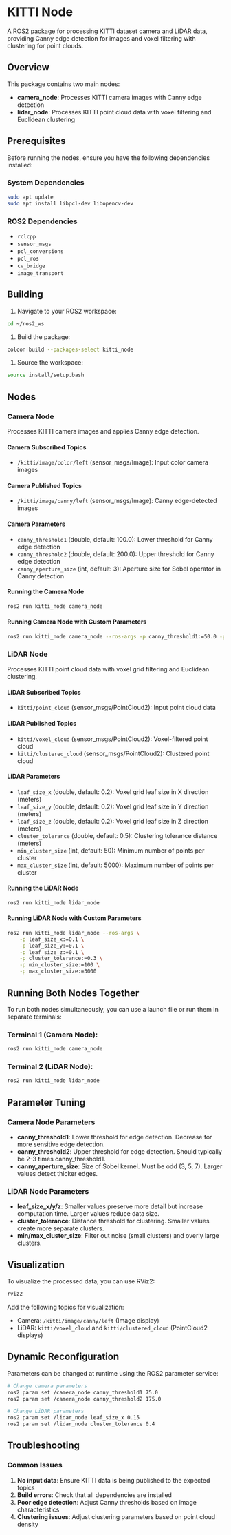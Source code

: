 # KITTI Node

A ROS2 package for processing KITTI dataset camera and LiDAR data, providing Canny edge detection for images and voxel filtering with clustering for point clouds.

## Overview

This package contains two main nodes:

- **camera_node**: Processes KITTI camera images with Canny edge detection
- **lidar_node**: Processes KITTI point cloud data with voxel filtering and Euclidean clustering

## Prerequisites

Before running the nodes, ensure you have the following dependencies installed:

### System Dependencies

```bash
sudo apt update
sudo apt install libpcl-dev libopencv-dev
```

### ROS2 Dependencies

- `rclcpp`
- `sensor_msgs`
- `pcl_conversions`
- `pcl_ros`
- `cv_bridge`
- `image_transport`

## Building

1. Navigate to your ROS2 workspace:

```bash
cd ~/ros2_ws
```

1. Build the package:

```bash
colcon build --packages-select kitti_node
```

1. Source the workspace:

```bash
source install/setup.bash
```

## Nodes

### Camera Node

Processes KITTI camera images and applies Canny edge detection.

#### Camera Subscribed Topics

- `/kitti/image/color/left` (sensor_msgs/Image): Input color camera images

#### Camera Published Topics

- `/kitti/image/canny/left` (sensor_msgs/Image): Canny edge-detected images

#### Camera Parameters

- `canny_threshold1` (double, default: 100.0): Lower threshold for Canny edge detection
- `canny_threshold2` (double, default: 200.0): Upper threshold for Canny edge detection
- `canny_aperture_size` (int, default: 3): Aperture size for Sobel operator in Canny detection

#### Running the Camera Node

```bash
ros2 run kitti_node camera_node
```

#### Running Camera Node with Custom Parameters

```bash
ros2 run kitti_node camera_node --ros-args -p canny_threshold1:=50.0 -p canny_threshold2:=150.0 -p canny_aperture_size:=5
```

### LiDAR Node

Processes KITTI point cloud data with voxel grid filtering and Euclidean clustering.

#### LiDAR Subscribed Topics

- `kitti/point_cloud` (sensor_msgs/PointCloud2): Input point cloud data

#### LiDAR Published Topics

- `kitti/voxel_cloud` (sensor_msgs/PointCloud2): Voxel-filtered point cloud
- `kitti/clustered_cloud` (sensor_msgs/PointCloud2): Clustered point cloud

#### LiDAR Parameters

- `leaf_size_x` (double, default: 0.2): Voxel grid leaf size in X direction (meters)
- `leaf_size_y` (double, default: 0.2): Voxel grid leaf size in Y direction (meters)
- `leaf_size_z` (double, default: 0.2): Voxel grid leaf size in Z direction (meters)
- `cluster_tolerance` (double, default: 0.5): Clustering tolerance distance (meters)
- `min_cluster_size` (int, default: 50): Minimum number of points per cluster
- `max_cluster_size` (int, default: 5000): Maximum number of points per cluster

#### Running the LiDAR Node

```bash
ros2 run kitti_node lidar_node
```

#### Running LiDAR Node with Custom Parameters

```bash
ros2 run kitti_node lidar_node --ros-args \
    -p leaf_size_x:=0.1 \
    -p leaf_size_y:=0.1 \
    -p leaf_size_z:=0.1 \
    -p cluster_tolerance:=0.3 \
    -p min_cluster_size:=100 \
    -p max_cluster_size:=3000
```

## Running Both Nodes Together

To run both nodes simultaneously, you can use a launch file or run them in separate terminals:

### Terminal 1 (Camera Node):

```bash
ros2 run kitti_node camera_node
```

### Terminal 2 (LiDAR Node):

```bash
ros2 run kitti_node lidar_node
```

## Parameter Tuning

### Camera Node Parameters

- **canny_threshold1**: Lower threshold for edge detection. Decrease for more sensitive edge detection.
- **canny_threshold2**: Upper threshold for edge detection. Should typically be 2-3 times canny_threshold1.
- **canny_aperture_size**: Size of Sobel kernel. Must be odd (3, 5, 7). Larger values detect thicker edges.

### LiDAR Node Parameters

- **leaf_size_x/y/z**: Smaller values preserve more detail but increase computation time. Larger values reduce data size.
- **cluster_tolerance**: Distance threshold for clustering. Smaller values create more separate clusters.
- **min/max_cluster_size**: Filter out noise (small clusters) and overly large clusters.

## Visualization

To visualize the processed data, you can use RViz2:

```bash
rviz2
```

Add the following topics for visualization:

- Camera: `/kitti/image/canny/left` (Image display)
- LiDAR: `kitti/voxel_cloud` and `kitti/clustered_cloud` (PointCloud2 displays)

## Dynamic Reconfiguration

Parameters can be changed at runtime using the ROS2 parameter service:

```bash
# Change camera parameters
ros2 param set /camera_node canny_threshold1 75.0
ros2 param set /camera_node canny_threshold2 175.0

# Change LiDAR parameters
ros2 param set /lidar_node leaf_size_x 0.15
ros2 param set /lidar_node cluster_tolerance 0.4
```

## Troubleshooting

### Common Issues

1. **No input data**: Ensure KITTI data is being published to the expected topics
1. **Build errors**: Check that all dependencies are installed
1. **Poor edge detection**: Adjust Canny thresholds based on image characteristics
1. **Clustering issues**: Adjust clustering parameters based on point cloud density
